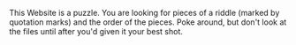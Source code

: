 This Website is a puzzle. You are looking for pieces of a riddle (marked by quotation marks) and the order of the pieces. Poke around, but don't look at the files until after you'd given it your best shot.